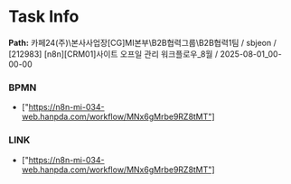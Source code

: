 # Task Info

**Path:** 카페24(주)\본사사업장\[CG]MI본부\B2B협력그룹\B2B협력1팀 / sbjeon / [212983] [n8n][CRM01]사이트 오프일 관리 워크플로우_8월 / 2025-08-01_00-00-00

### BPMN
- ["https://n8n-mi-034-web.hanpda.com/workflow/MNx6gMrbe9RZ8tMT"]

### LINK
- ["https://n8n-mi-034-web.hanpda.com/workflow/MNx6gMrbe9RZ8tMT"]


